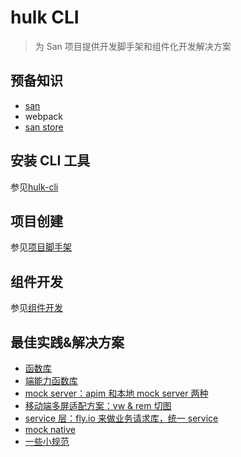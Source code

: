 # hulk CLI
> 为 San 项目提供开发脚手架和组件化开发解决方案

## 预备知识

-   [san](https://baidu.github.io/san/)
-   webpack
-   [san store](https://github.com/baidu/san-store)

## 安装 CLI 工具

参见[hulk-cli](./hulk-cli.md)

## 项目创建

参见[项目脚手架](./project.md)

## 组件开发

参见[组件开发](./component.md)

## 最佳实践&解决方案

-   [函数库](./xbox.md)
-   [端能力函数库](./native.md)
-   [mock server：apim 和本地 mock server 两种](./mock.md)
-   [移动端多屏适配方案：vw & rem 切图](./rem.md)
-   [service 层：fly.io 来做业务请求库，统一 service](./service.md)
-   [mock native](./mock-native.md)
-   [一些小规范](./practice.md)
